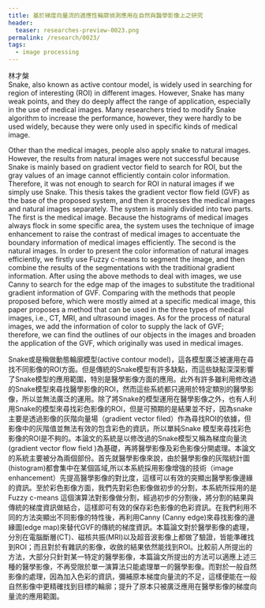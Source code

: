 ```yaml
---
title: 基於梯度向量流的適應性輪廓偵測應用在自然與醫學影像上之研究
header:
  teaser: researches-preview-0023.png
permalink: /research/0023/
tags:
  - image processing
---
```

林才槃
<br>
Snake, also known as active contour model, is widely used in searching for region of interesting (ROI) in different images. However, Snake has many weak points, and they do deeply affect the range of application, especially in the use of medical images. Many researchers tried to modify Snake algorithm to increase the performance, however, they were hardly to be used widely, because they were only used in specific kinds of medical image. 

Other than the medical images, people also apply snake to natural images. However, the results from natural images were not successful because Snake is mainly based on gradient vector field to search for ROI, but the gray values of an image cannot efficiently contain color information. Therefore, it was not enough to search for ROI in natural images if we simply use Snake. This thesis takes the gradient vector flow field (GVF) as the base of the proposed system, and then it processes the medical images and natural images separately. The system is mainly divided into two parts. The first is the medical image. Because the histograms of medical images always flock in some specific area, the system uses the technique of image enhancement to raise the contrast of medical images to accentuate the boundary information of medical images efficiently. The second is the natural images. In order to present the color information of natural images efficiently, we firstly use Fuzzy c-means to segment the image, and then combine the results of the segmentations with the traditional gradient information. After using the above methods to deal with images, we use Canny to search for the edge map of the images to substitute the traditional gradient information of GVF. Comparing with the methods that people proposed before, which were mostly aimed at a specific medical image, this paper proposes a method that can be used in the three types of medical images, i.e., CT, MRI, and ultrasound images. As for the process of natural images, we add the information of color to supply the lack of GVF; therefore, we can find the outlines of our objects in the images and broaden the application of the GVF, which originally was used in medical images.

Snake或是稱做動態輪廓模型(active contour model)，這各模型廣泛被運用在尋找不同影像的ROI方面。但是傳統的Snake模型有許多缺點，而這些缺點深深影響了Snake模型的應用範圍，特別是醫學影像方面的應用。此外有許多雖利用修改過的Snake模型來尋找醫學影像的ROI，然而這些系統都只適用於特定類別的醫學影像，所以並無法廣泛的運用。除了將Snake的模型運用在醫學影像之外，也有人利用Snake的模型來尋找彩色影像的ROI，但是可預期的是結果並不好，因為snake主要是透過影像的灰階向量場（gradient vector filed）作為尋找ROI的依據，但影像中的灰階值並無法有效的包含彩色的資訊，所以單純Snake 模型來尋找彩色影像的ROI是不夠的。本論文的系統是以修改過的Snake模型又稱為梯度向量流(gradient vector flow field )為基礎，再將醫學影像及彩色影像分開處理。本論文的系統主要被分為兩個部份。首先就醫學影像來說，由於醫學影像的灰階統計圖(histogram)都會集中在某個區域,所以本系統採用影像增強的技術（image enhancement）先提高醫學影像的對比度，這樣可以有效的突顯出醫學影像邊緣的資訊。至於彩色影像方面，我們先對彩色影像做初步的分割，本系統所採用的是 Fuzzy c-means 這個演算法對影像做分割，經過初步的分割後，將分割的結果與傳統的梯度資訊做結合，這樣即可有效的保存彩色影像的色彩資訊。在我們利用不同的方法突顯出不同影像的特性後，再利用Canny (Canny edge)來尋找影像的邊緣圖(edge map)來替代GVF的傳統的梯度資訊。本篇論文對於醫學影像的處理，分別在電腦斷層(CT)、磁核共振(MRI)以及超音波影像上都做了驗證，皆能準確找到ROI；而且對於有雜訊的影像，收斂的結果依然能找到ROI。比較前人所提出的方法，大部分只針對某一特定的醫學影像，本篇論文所提出的方法可以適應上述三種的醫學影像，不再受限於單一演算法只能處理單一的醫學影像。而對於一般自然影像的處理，因為加入色彩的資訊，彌補原本梯度向量流的不足，這樣便能在一般自然影像中更精確找到目標的輪廓；提升了原本只被廣泛應用在醫學影像的梯度向量流的應用範圍。